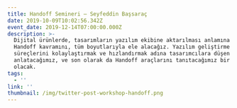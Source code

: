 ```yaml
---
title: Handoff Semineri — Seyfeddin Başsaraç
date: 2019-10-09T10:02:56.342Z
event_date: 2019-12-14T07:00:00.000Z
description: >-
  Dijital ürünlerde, tasarımların yazılım ekibine aktarılması anlamına gelen
  Handoff kavramını, tüm boyutlarıyla ele alacağız. Yazılım geliştirme
  süreçlerini kolaylaştırmak ve hızlandırmak adına tasarımcılara düşen görevleri
  anlatacağımız, ve son olarak da Handoff araçlarını tanıtacağımız bir seminer
  olacak. 
tags:
  - ''
link: ''
thumbnail: /img/twitter-post-workshop-handoff.png
---
```


